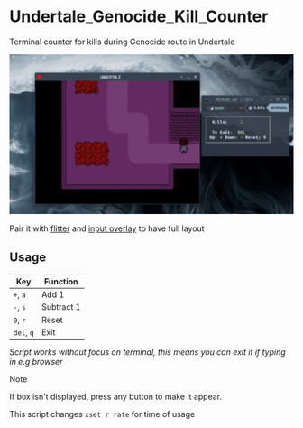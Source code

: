 # Undertale_Genocide_Kill_Counter

Terminal counter for kills during Genocide route in Undertale

![usage](usage.gif)

Pair it with [flitter](https://github.com/alexozer/flitter) and [input overlay](https://github.com/univrsal/input-overlay) to have full layout

## Usage

| Key                | Function  |
| ------------------ | --------- |
| `+`,   `a`         | Add 1     |
| `-`,   `s`         | Subtract 1|
| `0`,   `r`         | Reset     |
| `del`, `q`         | Exit      |

*Script works without focus on terminal, this means you can exit it if typing in e.g browser*

> [!NOTE]
>
> If box isn't displayed, press any button to make it appear.
>
> This script changes `xset r rate` for time of usage
